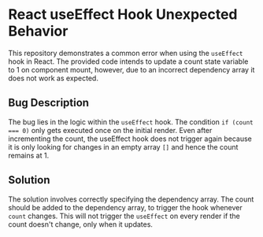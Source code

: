 # React useEffect Hook Unexpected Behavior

This repository demonstrates a common error when using the `useEffect` hook in React. The provided code intends to update a count state variable to 1 on component mount, however, due to an incorrect dependency array it does not work as expected.

## Bug Description
The bug lies in the logic within the `useEffect` hook. The condition `if (count === 0)` only gets executed once on the initial render.  Even after incrementing the count, the useEffect hook does not trigger again because it is only looking for changes in an empty array `[]` and hence the count remains at 1.

## Solution
The solution involves correctly specifying the dependency array. The count should be added to the dependency array, to trigger the hook whenever `count` changes.  This will not trigger the `useEffect` on every render if the count doesn't change, only when it updates.